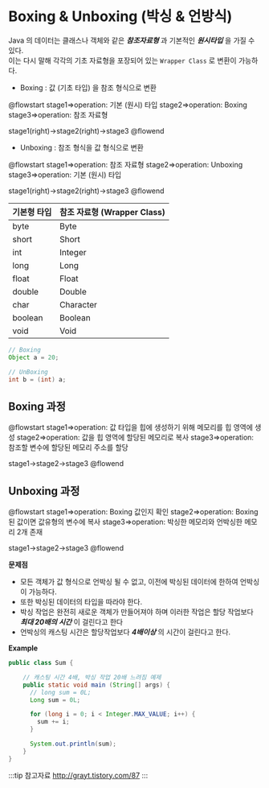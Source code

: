 # Boxing & Unboxing (박싱 & 언방식)

Java 의 데이터는 클래스나 객체와 같은 _**참조자료형**_ 과 기본적인 _**원시타입**_ 을 가질 수 있다.  
이는 다시 말해 각각의 기초 자료형을 포장되어 있는 `Wrapper Class` 로 변환이 가능하다.

* Boxing : 값 (기초 타입) 을 참조 형식으로 변환

@flowstart
stage1=>operation: 기본 (원시) 타입
stage2=>operation: Boxing
stage3=>operation: 참조 자료형

stage1(right)->stage2(right)->stage3
@flowend

* Unboxing : 참조 형식을 값 형식으로 변환

@flowstart
stage1=>operation: 참조 자료형
stage2=>operation: Unboxing
stage3=>operation: 기본 (원시) 타입

stage1(right)->stage2(right)->stage3
@flowend

|기본형 타입|참조 자료형 (Wrapper Class)|
|--|--|
|byte|Byte|
|short|Short|
|int|Integer|
|long|Long|
|float|Float|
|double|Double|
|char|Character|
|boolean|Boolean|
|void|Void|

```java
// Boxing
Object a = 20;

// UnBoxing
int b = (int) a;
```

## Boxing 과정

@flowstart
stage1=>operation: 값 타입을 힙에 생성하기 위해 메모리를 힙 영역에 생성
stage2=>operation: 값을 힙 영역에 할당된 메모리로 복사
stage3=>operation: 참조할 변수에 할당된 메모리 주소를 할당

stage1->stage2->stage3
@flowend

## Unboxing 과정

@flowstart
stage1=>operation: Boxing 값인지 확인
stage2=>operation: Boxing 된 값이면 값유형의 변수에 복사
stage3=>operation: 박싱한 메모리와 언박싱한 메모리 2개 존재

stage1->stage2->stage3
@flowend

**문제점**

* 모든 객체가 값 형식으로 언박싱 될 수 없고, 이전에 박싱된 데이터에 한하여 언박싱이 가능하다.  
* 또한 박싱된 데이터의 타입을 따라야 한다.  
* 박싱 작업은 완전히 새로운 객체가 만들어져야 하며 이러한 작업은 할당 작업보다 _**최대 20배의 시간**_ 이 걸린다고 한다  
* 언박싱의 캐스팅 시간은 할당작업보다 _**4배이상**_ 의 시간이 걸린다고 한다.

**Example**

```java {9}
public class Sum {

    // 캐스팅 시간 4배, 박싱 작업 20배 느려짐 예제
    public static void main (String[] args) {
      // long sum = 0L;
      Long sum = 0L;

      for (long i = 0; i < Integer.MAX_VALUE; i++) {
        sum += i;
      }

      System.out.println(sum);
    }
}
```

:::tip 참고자료
<http://grayt.tistory.com/87>
:::
